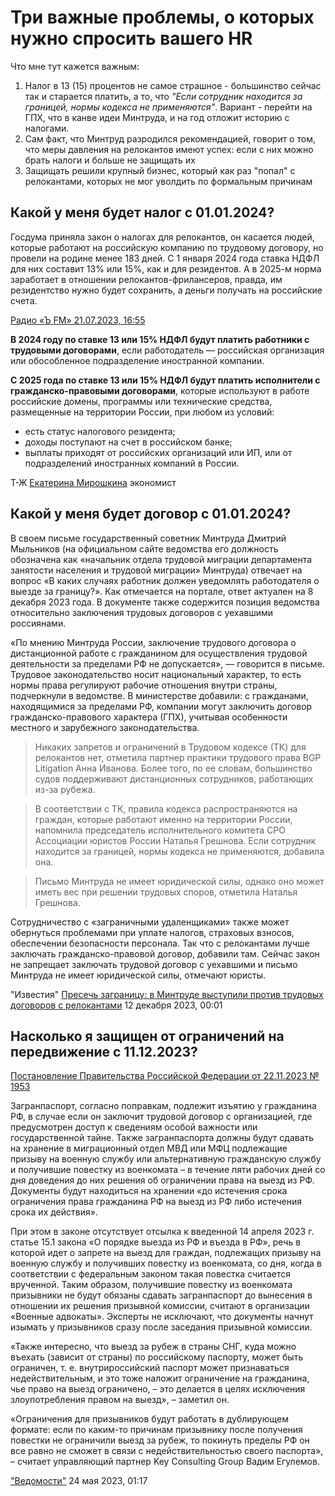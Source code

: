 # Три важные проблемы, о которых нужно спросить вашего HR

Что мне тут кажется важным:
1. Налог в 13 (15) процентов не самое страшное - большинство сейчас так и старается платить, а то, что _"Если сотрудник находится за границей, нормы кодекса не применяются"_. Вариант - перейти на ГПХ, что в канве идеи Минтруда, и на год отложит историю с налогами.
2. Сам факт, что Минтруд разродился рекомендацией, говорит о том, что меры давления на релокантов имеют успех: если с них можно брать налоги и больше не защищать их
3. Защищать решили крупный бизнес, который как раз "попал" с релокантами, которых не мог уволдить по формальным причинам

## Какой у меня будет налог с 01.01.2024?

Госдума приняла закон о налогах для релокантов, он касается людей, которые работают на российскую компанию по трудовому договору, но провели на родине менее 183 дней. С 1 января 2024 года ставка НДФЛ для них составит 13% или 15%, как и для резидентов. А в 2025-м норма заработает в отношении релокантов-фрилансеров, правда, им резидентство нужно будет сохранить, а деньги получать на российские счета.

[Радио «Ъ FM» 21.07.2023, 16:55](https://www.kommersant.ru/doc/6121915#:~:text=Госдума%20приняла%20закон%20о%20налогах,%25%2C%20как%20и%20для%20резидентов.)

**В 2024 году по ставке 13 или 15% НДФЛ будут платить работники с трудовыми договорами**, если работодатель — российская организация или обособленное подразделение иностранной компании.

**С 2025 года по ставке 13 или 15% НДФЛ будут платить исполнители с гражданско-правовыми договорами**, которые используют в работе российские домены, программы или технические средства, размещенные на территории России, при любом из условий:
* есть статус налогового резидента;
* доходы поступают на счет в российском банке;
* выплаты приходят от российских организаций или ИП, или от подразделений иностранных компаний в России.

Т-Ж [Екатерина Мирошкина](https://journal.tinkoff.ru/news/uehali-ndfl-13-so-vseh/) экономист 

## Какой у меня будет договор с 01.01.2024?

В своем письме государственный советник Минтруда Дмитрий Мыльников (на официальном сайте ведомства его должность обозначена как «начальник отдела трудовой миграции департамента занятости населения и трудовой миграции» Минтруда) отвечает на вопрос «В каких случаях работник должен уведомлять работодателя о выезде за границу?». Как отмечается на портале, ответ актуален на 8 декабря 2023 года. В документе также содержится позиция ведомства относительно заключения трудовых договоров с уехавшими россиянами.

«По мнению Минтруда России, заключение трудового договора о дистанционной работе с гражданином для осуществления трудовой деятельности за пределами РФ не допускается», — говорится в письме. Трудовое законодательство носит национальный характер, то есть нормы права регулируют рабочие отношения внутри страны, подчеркнули в ведомстве. В министерстве добавили: с гражданами, находящимися за пределами РФ, компании могут заключить договор гражданско-правового характера (ГПХ), учитывая особенности местного и зарубежного законодательства.

> Никаких запретов и ограничений в Трудовом кодексе (ТК) для релокантов нет, отметила партнер практики трудового права BGP Litigation Анна Иванова. Более того, по ее словам, большинство судов поддерживают дистанционных сотрудников, работающих из-за рубежа.

> В соответствии с ТК, правила кодекса распространяются на граждан, которые работают именно на территории России, напомнила председатель исполнительного комитета СРО Ассоциации юристов России Наталья Грешнова. Если сотрудник находится за границей, нормы кодекса не применяются, добавила она.

> Письмо Минтруда не имеет юридической силы, однако оно может иметь вес при решении трудовых споров, отметила Наталья Грешнова.

Сотрудничество с «заграничными удаленщиками» также может обернуться проблемами при уплате налогов, страховых взносов, обеспечении безопасности персонала. Так что с релокантами лучше заключать гражданско-правовой договор, добавили там. Сейчас закон не запрещает заключать трудовой договор с уехавшими и письмо Минтруда не имеет юридической силы, отмечают юристы.

"Известия" [Пресечь заграницу: в Минтруде выступили против трудовых договоров с релокантами](https://iz.ru/1618823/milana-gadzhieva-mariia-stroiteleva/presech-zagranitcu-v-mintrude-vystupili-protiv-trudovykh-dogovorov-s-relokantami)  12 декабря 2023, 00:01

## Насколько я защищен от ограничений на передвижение с 11.12.2023?

[Постановление Правительства Российской Федерации от 22.11.2023 № 1953](http://publication.pravo.gov.ru/document/0001202311240035?ysclid=lpgqhkb3dg19379844&index=1)

Загранпаспорт, согласно поправкам, подлежит изъятию у гражданина РФ, в случае если он заключит трудовой договор с организацией, где предусмотрен доступ к сведениям особой важности или государственной тайне. Также загранпаспорта должны будут сдавать на хранение в миграционный отдел МВД или МФЦ подлежащие призыву на военную службу или альтернативную гражданскую службу и получившие повестку из военкомата – в течение пяти рабочих дней со дня доведения до них решения об ограничении права на выезд из РФ. Документы будут находиться на хранении «до истечения срока ограничения права гражданина РФ на выезд из РФ либо истечения срока их действия».

При этом в законе отсутствует отсылка к введенной 14 апреля 2023 г. статье 15.1 закона «О порядке выезда из РФ и въезда в РФ», речь в которой идет о запрете на выезд для граждан, подлежащих призыву на военную службу и получивших повестку из военкомата, со дня, когда в соответствии с федеральным законом такая повестка считается врученной. Таким образом, получившие повестку из военкомата призывники не будут обязаны сдавать загранпаспорт до вынесения в отношении их решения призывной комиссии, считают в организации «Военные адвокаты». Эксперты не исключают, что документы начнут изымать у призывников сразу после заседания призывной комиссии.

«Также интересно, что выезд за рубеж в страны СНГ, куда можно въехать (зависит от страны) по российскому паспорту, может быть ограничен, т. е. внутрироссийский паспорт может признаваться недействительным, и это тоже наложит ограничение на гражданина, чье право на выезд ограничено, – это делается в целях исключения злоупотребления правом на выезд», – заметил он.

«Ограничения для призывников будут работать в дублирующем формате: если по каким-то причинам призывнику после получения повестки не ограничили выезд за рубеж, то покинуть пределы РФ он все равно не сможет в связи с недействительностью своего паспорта», – считает управляющий партнер Key Consulting Group Вадим Егулемов.

["Ведомости"](https://www.vedomosti.ru/society/articles/2023/05/24/976543-gosduma-prinyala-zakon-ob-izyatii-zagranpasportov) 24 мая 2023, 01:17 
